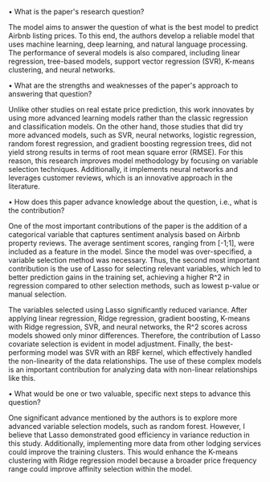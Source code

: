 • What is the paper's research question?

The model aims to answer the question of what is the best model to predict Airbnb listing prices. To this end, the authors develop a reliable model that uses machine learning, deep learning, and natural language processing. The performance of several models is also compared, including linear regression, tree-based models, support vector regression (SVR), K-means clustering, and neural networks.

• What are the strengths and weaknesses of the paper's approach to answering that question?

Unlike other studies on real estate price prediction, this work innovates by using more advanced learning models rather than the classic regression and classification models. On the other hand, those studies that did try more advanced models, such as SVR, neural networks, logistic regression, random forest regression, and gradient boosting regression trees, did not yield strong results in terms of root mean square error (RMSE). For this reason, this research improves model methodology by focusing on variable selection techniques. Additionally, it implements neural networks and leverages customer reviews, which is an innovative approach in the literature.

• How does this paper advance knowledge about the question, i.e., what is the contribution?

One of the most important contributions of the paper is the addition of a categorical variable that captures sentiment analysis based on Airbnb property reviews. The average sentiment scores, ranging from [-1;1], were included as a feature in the model. Since the model was over-specified, a variable selection method was necessary. Thus, the second most important contribution is the use of Lasso for selecting relevant variables, which led to better prediction gains in the training set, achieving a higher R^2 in regression compared to other selection methods, such as lowest p-value or manual selection.

The variables selected using Lasso significantly reduced variance. After applying linear regression, Ridge regression, gradient boosting, K-means with Ridge regression, SVR, and neural networks, the R^2 scores across models showed only minor differences. Therefore, the contribution of Lasso covariate selection is evident in model adjustment. Finally, the best-performing model was SVR with an RBF kernel, which effectively handled the non-linearity of the data relationships. The use of these complex models is an important contribution for analyzing data with non-linear relationships like this.

• What would be one or two valuable, specific next steps to advance this question?

One significant advance mentioned by the authors is to explore more advanced variable selection models, such as random forest. However, I believe that Lasso demonstrated good efficiency in variance reduction in this study. Additionally, implementing more data from other lodging services could improve the training clusters. This would enhance the K-means clustering with Ridge regression model because a broader price frequency range could improve affinity selection within the model.

